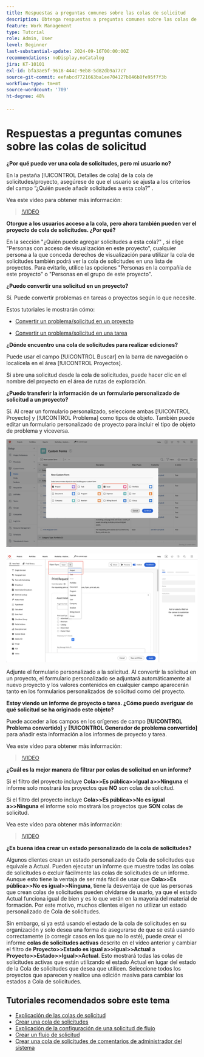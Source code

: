 ```yaml
---
title: Respuestas a preguntas comunes sobre las colas de solicitud
description: Obtenga respuestas a preguntas comunes sobre las colas de solicitud en [!DNL  Workfront].
feature: Work Management
type: Tutorial
role: Admin, User
level: Beginner
last-substantial-update: 2024-09-16T00:00:00Z
recommendations: noDisplay,noCatalog
jira: KT-10101
exl-id: bfa3ae5f-9618-444c-9eb8-5d82db9a77c7
source-git-commit: eefabcd7721663ba1ee704127b846b8fe95f7f3b
workflow-type: tm+mt
source-wordcount: '709'
ht-degree: 48%

---
```


# Respuestas a preguntas comunes sobre las colas de solicitud

**¿Por qué puedo ver una cola de solicitudes, pero mi usuario no?**

En la pestaña [!UICONTROL Detalles de cola] de la cola de solicitudes/proyecto, asegúrese de que el usuario se ajusta a los criterios del campo “¿Quién puede añadir solicitudes a esta cola?” .

Vea este vídeo para obtener más información:

>[!VIDEO](https://video.tv.adobe.com/v/3434156/?quality=12&learn=on)

**Otorgue a los usuarios acceso a la cola, pero ahora también pueden ver el proyecto de cola de solicitudes. ¿Por qué?**

En la sección &quot;¿Quién puede agregar solicitudes a esta cola?&quot; , si elige &quot;Personas con acceso de visualización en este proyecto&quot;, cualquier persona a la que conceda derechos de visualización para utilizar la cola de solicitudes también podrá ver la cola de solicitudes en una lista de proyectos. Para evitarlo, utilice las opciones &quot;Personas en la compañía de este proyecto&quot; o &quot;Personas en el grupo de este proyecto&quot;.

**¿Puedo convertir una solicitud en un proyecto?**

Sí. Puede convertir problemas en tareas o proyectos según lo que necesite.

Estos tutoriales le mostrarán cómo:

* [Convertir un problema/solicitud en un proyecto](/help/manage-work/issues-requests/create-a-project-from-a-request.md)

* [Convertir un problema/solicitud en una tarea](/help/manage-work/issues-requests/convert-issues-to-other-work-items.md)

**¿Dónde encuentro una cola de solicitudes para realizar ediciones?**

Puede usar el campo [!UICONTROL Buscar] en la barra de navegación o localícela en el área [!UICONTROL Proyectos].

Si abre una solicitud desde la cola de solicitudes, puede hacer clic en el nombre del proyecto en el área de rutas de exploración.

**¿Puedo transferir la información de un formulario personalizado de solicitud a un proyecto?**

Sí. Al crear un formulario personalizado, seleccione ambas [!UICONTROL Proyecto] y [!UICONTROL Problema] como tipos de objeto. También puede editar un formulario personalizado de proyecto para incluir el tipo de objeto de problema y viceversa.

![Imagen que muestra cómo seleccionar 2 tipos de objetos al crear un formulario personalizado](assets/faq-image-1.png)

![Imagen que muestra cómo seleccionar 2 tipos de objetos al editar un formulario personalizado](assets/faq-image-2.png)

Adjunte el formulario personalizado a la solicitud. Al convertir la solicitud en un proyecto, el formulario personalizado se adjuntará automáticamente al nuevo proyecto y los valores contenidos en cualquier campo aparecerán tanto en los formularios personalizados de solicitud como del proyecto.

**Estoy viendo un informe de proyecto o tarea. ¿Cómo puedo averiguar de qué solicitud se ha originado este objeto?**

Puede acceder a los campos en los orígenes de campo **[!UICONTROL Problema convertido]** y **[!UICONTROL Generador de problema convertido]** para añadir esta información a los informes de proyecto y tarea.

Vea este vídeo para obtener más información:

>[!VIDEO](https://video.tv.adobe.com/v/3434176/?quality=12&learn=on)


**¿Cuál es la mejor manera de filtrar por colas de solicitud en un informe?**

Si el filtro del proyecto incluye **Cola>>Es pública>>Igual a>>Ninguna** el informe solo mostrará los proyectos que **NO** son colas de solicitud.

Si el filtro del proyecto incluye **Cola>>Es pública>>No es igual a>>Ninguna** el informe solo mostrará los proyectos que **SON** colas de solicitud.

Vea este vídeo para obtener más información:

>[!VIDEO](https://video.tv.adobe.com/v/3434329/?quality=12&learn=on)

**¿Es buena idea crear un estado personalizado de la cola de solicitudes?**

Algunos clientes crean un estado personalizado de Cola de solicitudes que equivale a Actual. Pueden ejecutar un informe que muestre todas las colas de solicitudes o excluir fácilmente las colas de solicitudes de un informe. Aunque esto tiene la ventaja de ser más fácil de usar que **Cola>>Es pública>>No es igual>>Ninguna**, tiene la desventaja de que las personas que crean colas de solicitudes pueden olvidarse de usarlo, ya que el estado Actual funciona igual de bien y es lo que verán en la mayoría del material de formación. Por este motivo, muchos clientes eligen no utilizar un estado personalizado de Cola de solicitudes.

Sin embargo, si ya está usando el estado de la cola de solicitudes en su organización y solo desea una forma de asegurarse de que se está usando correctamente (o corregir casos en los que no lo esté), puede crear el informe **colas de solicitudes activas** descrito en el vídeo anterior y cambiar el filtro de **Proyecto>>Estado es igual a>>Igual>>Actual** a **Proyecto>>Estado>>Igual>>Actual**. Esto mostrará todas las colas de solicitudes activas que están utilizando el estado Actual en lugar del estado de la Cola de solicitudes que desea que utilicen. Seleccione todos los proyectos que aparecen y realice una edición masiva para cambiar los estados a Cola de solicitudes.

## Tutoriales recomendados sobre este tema

* [Explicación de las colas de solicitud](/help/manage-work/request-queues/understand-request-queues.md)
* [Crear una cola de solicitudes](/help/manage-work/request-queues/create-a-request-queue.md)
* [Explicación de la configuración de una solicitud de flujo](/help/manage-work/request-queues/understand-settings-for-a-flow-request.md)
* [Crear un flujo de solicitud](/help/manage-work/request-queues/create-a-request-flow.md)
* [Crear una cola de solicitudes de comentarios de administrador del sistema](/help/manage-work/request-queues/create-a-system-admin-feedback-request-queue.md)
